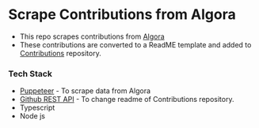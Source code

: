 # Scrape Contributions from Algora

- This repo scrapes contributions from [Algora](https://console.algora.io/@/kunal00000)
- These contributions are converted to a ReadME template and added to [Contributions](https://github.com/kunal00000/Contributions) repository.

### Tech Stack
- [Puppeteer](https://pptr.dev/) - To scrape data from Algora
- [Github REST API](https://docs.github.com/en/rest?apiVersion=2022-11-28) - To change readme of Contributions repository.
- Typescript
- Node js
